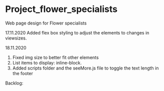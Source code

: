 # Project_flower_specialists

Web page design for Flower specialists

17.11.2020
Added flex box styling to adjust the elements to changes in viewsizes.

18.11.2020
1. Fixed img size to better fit other elements
2. List items to display: inline-block.
3. Added scripts folder and the seeMore.js file to toggle the text length in the footer

Backlog:

